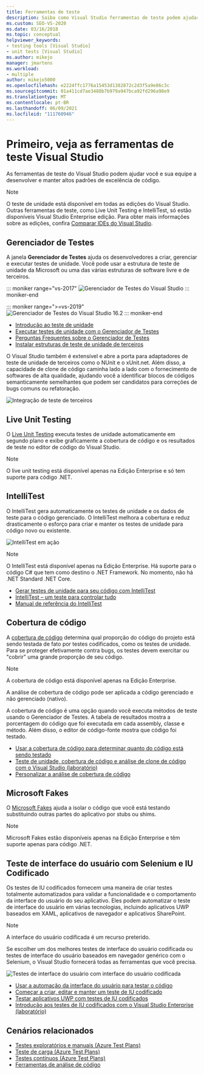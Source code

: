```yaml
---
title: Ferramentas de teste
description: Saiba como Visual Studio ferramentas de teste podem ajudar você e sua equipe a desenvolver e manter altos padrões de excelência em código.
ms.custom: SEO-VS-2020
ms.date: 03/16/2018
ms.topic: conceptual
helpviewer_keywords:
- testing tools [Visual Studio]
- unit tests [Visual Studio]
ms.author: mikejo
manager: jmartens
ms.workload:
- multiple
author: mikejo5000
ms.openlocfilehash: e2224ffc1776a15453d1382872c2d3f5a9e86c3c
ms.sourcegitcommit: 01a411cd7ae3488b7b979a947bca92fd296a98e9
ms.translationtype: MT
ms.contentlocale: pt-BR
ms.lasthandoff: 06/09/2021
ms.locfileid: "111760946"
---
```

# <a name="first-look-at-testing-tools-in-visual-studio"></a>Primeiro, veja as ferramentas de teste Visual Studio

As ferramentas de teste do Visual Studio podem ajudar você e sua equipe a desenvolver e manter altos padrões de excelência de código.

> [!NOTE]
> O teste de unidade está disponível em todas as edições do Visual Studio. Outras ferramentas de teste, como Live Unit Testing e IntelliTest, só estão disponíveis Visual Studio Enterprise edição. Para obter mais informações sobre as edições, confira [Comparar IDEs do Visual Studio](https://visualstudio.microsoft.com/vs/compare/).

## <a name="test-explorer"></a>Gerenciador de Testes

A janela **Gerenciador de Testes** ajuda os desenvolvedores a criar, gerenciar e executar testes de unidade. Você pode usar a estrutura de teste de unidade da Microsoft ou uma das várias estruturas de software livre e de terceiros.

::: moniker range="vs-2017"
![Gerenciador de Testes do Visual Studio](media/devtest-testexplorer.png)
::: moniker-end

::: moniker range=">=vs-2019"
![Gerenciador de Testes do Visual Studio 16.2](media/vs-2019/test-explorer-16-2.PNG)
::: moniker-end

* [Introdução ao teste de unidade](unit-test-your-code.md)
* [Executar testes de unidade com o Gerenciador de Testes](run-unit-tests-with-test-explorer.md)
* [Perguntas Frequentes sobre o Gerenciador de Testes](test-explorer-faq.md)
* [Instalar estruturas de teste de unidade de terceiros](install-third-party-unit-test-frameworks.md)

O Visual Studio também é extensível e abre a porta para adaptadores de teste de unidade de terceiros como o NUnit e o xUnit.net. Além disso, a capacidade de clone de código caminha lado a lado com o fornecimento de softwares de alta qualidade, ajudando você a identificar blocos de códigos semanticamente semelhantes que podem ser candidatos para correções de bugs comuns ou refatoração.

![Integração de teste de terceiros](media/devtest-thirdparty.png)

## <a name="live-unit-testing"></a>Live Unit Testing

O [Live Unit Testing](../test/live-unit-testing.md) executa testes de unidade automaticamente em segundo plano e exibe graficamente a cobertura de código e os resultados de teste no editor de código do Visual Studio.

> [!NOTE]
> O live unit testing está disponível apenas na Edição Enterprise e só tem suporte para código .NET.

## <a name="intellitest"></a>IntelliTest

O IntelliTest gera automaticamente os testes de unidade e os dados de teste para o código gerenciado. O IntelliTest melhora a cobertura e reduz drasticamente o esforço para criar e manter os testes de unidade para código novo ou existente.

![IntelliTest em ação](media/devtest-intellitest.png)

> [!NOTE]
> O IntelliTest está disponível apenas na Edição Enterprise. Há suporte para o código C# que tem como destino o .NET Framework. No momento, não há .NET Standard .NET Core.

* [Gerar testes de unidade para seu código com IntelliTest](generate-unit-tests-for-your-code-with-intellitest.md)
* [IntelliTest – um teste para controlar tudo](https://devblogs.microsoft.com/devops/intellitest-one-test-to-rule-them-all/)
* [Manual de referência do IntelliTest](intellitest-manual/index.md)

## <a name="code-coverage"></a>Cobertura de código

A [cobertura de código](../test/using-code-coverage-to-determine-how-much-code-is-being-tested.md) determina qual proporção do código do projeto está sendo testada de fato por testes codificados, como os testes de unidade. Para se proteger efetivamente contra bugs, os testes devem exercitar ou "cobrir" uma grande proporção de seu código.

> [!NOTE]
> A cobertura de código está disponível apenas na Edição Enterprise.

A análise de cobertura de código pode ser aplicada a código gerenciado e não gerenciado (nativo).

A cobertura de código é uma opção quando você executa métodos de teste usando o Gerenciador de Testes. A tabela de resultados mostra a porcentagem do código que foi executada em cada assembly, classe e método. Além disso, o editor de código-fonte mostra que código foi testado.

* [Usar a cobertura de código para determinar quanto do código está sendo testado](using-code-coverage-to-determine-how-much-code-is-being-tested.md)
* [Teste de unidade, cobertura de código e análise de clone de código com o Visual Studio (laboratório)](https://azuredevopslabs.com/labs/devopsserver/liveunittesting)
* [Personalizar a análise de cobertura de código](customizing-code-coverage-analysis.md)

## <a name="microsoft-fakes"></a>Microsoft Fakes

O [Microsoft Fakes](../test/isolating-code-under-test-with-microsoft-fakes.md) ajuda a isolar o código que você está testando substituindo outras partes do aplicativo por stubs ou shims.

> [!NOTE]
> Microsoft Fakes estão disponíveis apenas na Edição Enterprise e têm suporte apenas para código .NET.

## <a name="user-interface-testing-with-coded-ui-and-selenium"></a>Teste de interface do usuário com Selenium e IU Codificado

Os testes de IU codificados fornecem uma maneira de criar testes totalmente automatizados para validar a funcionalidade e o comportamento da interface do usuário do seu aplicativo. Eles podem automatizar o teste de interface do usuário em várias tecnologias, incluindo aplicativos UWP baseados em XAML, aplicativos de navegador e aplicativos SharePoint.

> [!NOTE]
> A interface do usuário codificada é um recurso preterido.

Se escolher um dos melhores testes de interface do usuário codificada ou testes de interface do usuário baseados em navegador genérico com o Selenium, o Visual Studio fornecerá todas as ferramentas que você precisa.

![Testes de interface do usuário com interface do usuário codificada](media/devtest-codeduitest.png)

* [Usar a automação da interface do usuário para testar o código](use-ui-automation-to-test-your-code.md)
* [Começar a criar, editar e manter um teste de IU codificado](walkthrough-creating-editing-and-maintaining-a-coded-ui-test.md)
* [Testar aplicativos UWP com testes de IU codificados](test-uwp-app-with-coded-ui-test.md)
* [Introdução aos testes de IU codificados com o Visual Studio Enterprise (laboratório)](https://azuredevopslabs.com/labs/tfs/codedui)

## <a name="related-scenarios"></a>Cenários relacionados

* [Testes exploratórios e manuais (Azure Test Plans)](/azure/devops/test/index?view=vsts&preserve-view=true)
* [Teste de carga (Azure Test Plans)](/azure/devops/test/load-test/index?view=vsts&preserve-view=true)
* [Testes contínuos (Azure Test Plans)](/azure/devops/pipelines/test/getting-started-with-continuous-testing?view=vsts&preserve-view=true)
* [Ferramentas de análise de código](../code-quality/code-analysis-for-managed-code-overview.md)
